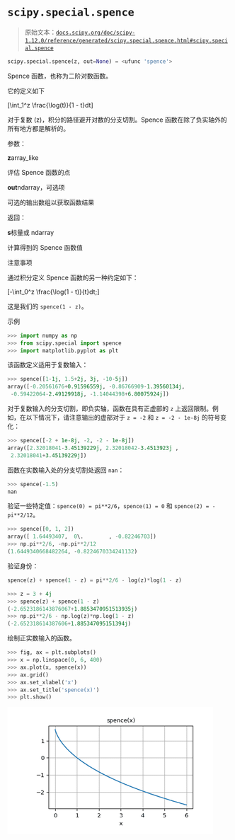 # `scipy.special.spence`

> 原始文本：[`docs.scipy.org/doc/scipy-1.12.0/reference/generated/scipy.special.spence.html#scipy.special.spence`](https://docs.scipy.org/doc/scipy-1.12.0/reference/generated/scipy.special.spence.html#scipy.special.spence)

```py
scipy.special.spence(z, out=None) = <ufunc 'spence'>
```

Spence 函数，也称为二阶对数函数。

它的定义如下

\[\int_1^z \frac{\log(t)}{1 - t}dt\]

对于复数 \(z\)，积分的路径避开对数的分支切割。Spence 函数在除了负实轴外的所有地方都是解析的。

参数：

**z**array_like

评估 Spence 函数的点

**out**ndarray，可选项

可选的输出数组以获取函数结果

返回：

**s**标量或 ndarray

计算得到的 Spence 函数值

注意事项

通过积分定义 Spence 函数的另一种约定如下：

\[-\int_0^z \frac{\log(1 - t)}{t}dt;\]

这是我们的 `spence(1 - z)`。

示例

```py
>>> import numpy as np
>>> from scipy.special import spence
>>> import matplotlib.pyplot as plt 
```

该函数定义适用于复数输入：

```py
>>> spence([1-1j, 1.5+2j, 3j, -10-5j])
array([-0.20561676+0.91596559j, -0.86766909-1.39560134j,
 -0.59422064-2.49129918j, -1.14044398+6.80075924j]) 
```

对于复数输入的分支切割，即负实轴，函数在具有正虚部的 `z` 上返回限制。例如，在以下情况下，请注意输出的虚部对于 `z = -2` 和 `z = -2 - 1e-8j` 的符号变化：

```py
>>> spence([-2 + 1e-8j, -2, -2 - 1e-8j])
array([2.32018041-3.45139229j, 2.32018042-3.4513923j ,
 2.32018041+3.45139229j]) 
```

函数在实数输入处的分支切割处返回 `nan`：

```py
>>> spence(-1.5)
nan 
```

验证一些特定值：`spence(0) = pi**2/6`，`spence(1) = 0` 和 `spence(2) = -pi**2/12`。

```py
>>> spence([0, 1, 2])
array([ 1.64493407,  0\.        , -0.82246703])
>>> np.pi**2/6, -np.pi**2/12
(1.6449340668482264, -0.8224670334241132) 
```

验证身份：

```py
spence(z) + spence(1 - z) = pi**2/6 - log(z)*log(1 - z) 
```

```py
>>> z = 3 + 4j
>>> spence(z) + spence(1 - z)
(-2.6523186143876067+1.8853470951513935j)
>>> np.pi**2/6 - np.log(z)*np.log(1 - z)
(-2.652318614387606+1.885347095151394j) 
```

绘制正实数输入的函数。

```py
>>> fig, ax = plt.subplots()
>>> x = np.linspace(0, 6, 400)
>>> ax.plot(x, spence(x))
>>> ax.grid()
>>> ax.set_xlabel('x')
>>> ax.set_title('spence(x)')
>>> plt.show() 
```

![../../_images/scipy-special-spence-1.png](img/558b97a6b56e2d3afe8476dfbd549781.png)
